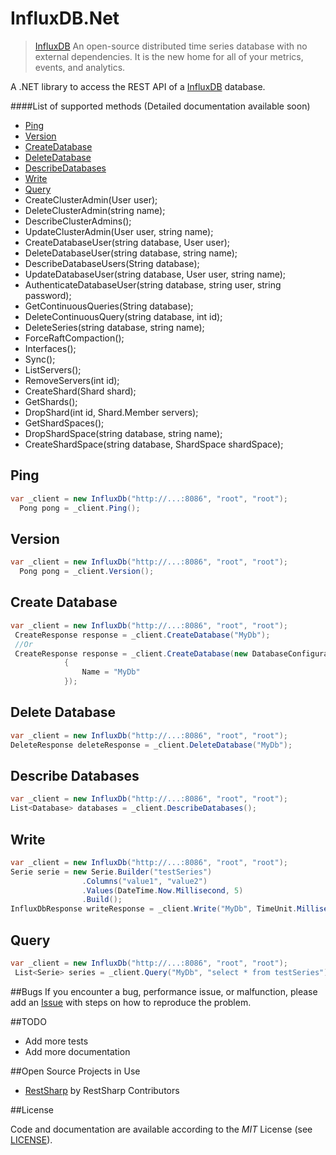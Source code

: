 InfluxDB.Net
============
>[InfluxDB](http://influxdb.com/) An open-source distributed time series database
with no external dependencies. It is the new home for all of your metrics, events, and analytics.

A .NET library to access the REST API of a [InfluxDB](http://influxdb.com/)  database.

####List of supported methods (Detailed documentation available soon)
- [Ping](#ping)
- [Version](#version)
- [CreateDatabase](#create-database)
- [DeleteDatabase](#delete-database)
- [DescribeDatabases](#describe-databases)
- [Write](#write)
- [Query](#query)
- CreateClusterAdmin(User user);
- DeleteClusterAdmin(string name);
- DescribeClusterAdmins();
- UpdateClusterAdmin(User user, string name);
- CreateDatabaseUser(string database, User user);
- DeleteDatabaseUser(string database, string name);
- DescribeDatabaseUsers(String database);
- UpdateDatabaseUser(string database, User user, string name);
- AuthenticateDatabaseUser(string database, string user, string password);
- GetContinuousQueries(String database);
- DeleteContinuousQuery(string database, int id);
- DeleteSeries(string database, string name);
- ForceRaftCompaction();
- Interfaces();
- Sync();
- ListServers();
- RemoveServers(int id);
- CreateShard(Shard shard);
- GetShards();
- DropShard(int id, Shard.Member servers);
- GetShardSpaces();
- DropShardSpace(string database, string name);
- CreateShardSpace(string database, ShardSpace shardSpace);

## Ping
```csharp
var _client = new InfluxDb("http://...:8086", "root", "root");
  Pong pong = _client.Ping();
```
## Version
```csharp
var _client = new InfluxDb("http://...:8086", "root", "root");
  Pong pong = _client.Version();
```
## Create Database
```csharp
var _client = new InfluxDb("http://...:8086", "root", "root");
 CreateResponse response = _client.CreateDatabase("MyDb");
 //Or
 CreateResponse response = _client.CreateDatabase(new DatabaseConfiguration
            {
                Name = "MyDb"
            });
```
## Delete Database
```csharp
var _client = new InfluxDb("http://...:8086", "root", "root");
DeleteResponse deleteResponse = _client.DeleteDatabase("MyDb");
```
## Describe Databases
```csharp
var _client = new InfluxDb("http://...:8086", "root", "root");
List<Database> databases = _client.DescribeDatabases();
```
## Write
```csharp
var _client = new InfluxDb("http://...:8086", "root", "root");
Serie serie = new Serie.Builder("testSeries")
                .Columns("value1", "value2")
                .Values(DateTime.Now.Millisecond, 5)
                .Build();
InfluxDbResponse writeResponse = _client.Write("MyDb", TimeUnit.Milliseconds, serie);
```

## Query
```csharp
var _client = new InfluxDb("http://...:8086", "root", "root");
 List<Serie> series = _client.Query("MyDb", "select * from testSeries"), TimeUnit.Milliseconds);
```

##Bugs
If you encounter a bug, performance issue, or malfunction, please add an [Issue](https://github.com/ziyasal/InfluxDB.Net/issues) with steps on how to reproduce the problem.

##TODO
- Add more tests
- Add more documentation

##Open Source  Projects in Use
- [RestSharp](https://github.com/restsharp/RestSharp) by RestSharp Contributors

##License

Code and documentation are available according to the *MIT* License (see [LICENSE](https://github.com/ziyasal/InfluxDB.Net/blob/master/LICENSE)).

